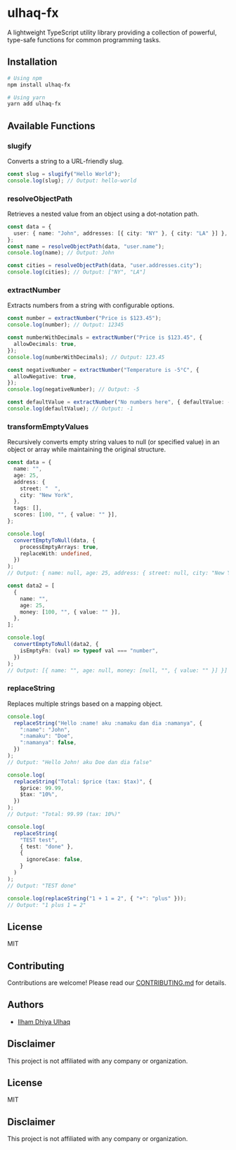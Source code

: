 # ulhaq-fx

A lightweight TypeScript utility library providing a collection of powerful, type-safe functions for common programming tasks.

## Installation

```bash
# Using npm
npm install ulhaq-fx

# Using yarn
yarn add ulhaq-fx
```

## Available Functions

### slugify

Converts a string to a URL-friendly slug.

```typescript
const slug = slugify("Hello World");
console.log(slug); // Output: hello-world
```

### resolveObjectPath

Retrieves a nested value from an object using a dot-notation path.

```typescript
const data = {
  user: { name: "John", addresses: [{ city: "NY" }, { city: "LA" }] },
};
const name = resolveObjectPath(data, "user.name");
console.log(name); // Output: John

const cities = resolveObjectPath(data, "user.addresses.city");
console.log(cities); // Output: ["NY", "LA"]
```

### extractNumber

Extracts numbers from a string with configurable options.

```typescript
const number = extractNumber("Price is $123.45");
console.log(number); // Output: 12345

const numberWithDecimals = extractNumber("Price is $123.45", {
  allowDecimals: true,
});
console.log(numberWithDecimals); // Output: 123.45

const negativeNumber = extractNumber("Temperature is -5°C", {
  allowNegative: true,
});
console.log(negativeNumber); // Output: -5

const defaultValue = extractNumber("No numbers here", { defaultValue: -1 });
console.log(defaultValue); // Output: -1
```

### transformEmptyValues

Recursively converts empty string values to null (or specified value) in an object or array
while maintaining the original structure.

```typescript
const data = {
  name: "",
  age: 25,
  address: {
    street: "  ",
    city: "New York",
  },
  tags: [],
  scores: [100, "", { value: "" }],
};

console.log(
  convertEmptyToNull(data, {
    processEmptyArrays: true,
    replaceWith: undefined,
  })
);
// Output: { name: null, age: 25, address: { street: null, city: "New York" }, tags: null, scores: [100, null, { value: null }] }

const data2 = [
  {
    name: "",
    age: 25,
    money: [100, "", { value: "" }],
  },
];

console.log(
  convertEmptyToNull(data2, {
    isEmptyFn: (val) => typeof val === "number",
  })
);
// Output: [{ name: "", age: null, money: [null, "", { value: "" }] }]
```

### replaceString

Replaces multiple strings based on a mapping object.

```typescript
console.log(
  replaceString("Hello :name! aku :namaku dan dia :namanya", {
    ":name": "John",
    ":namaku": "Doe",
    ":namanya": false,
  })
);
// Output: "Hello John! aku Doe dan dia false"

console.log(
  replaceString("Total: $price (tax: $tax)", {
    $price: 99.99,
    $tax: "10%",
  })
);
// Output: "Total: 99.99 (tax: 10%)"

console.log(
  replaceString(
    "TEST test",
    { test: "done" },
    {
      ignoreCase: false,
    }
  )
);
// Output: "TEST done"

console.log(replaceString("1 + 1 = 2", { "+": "plus" }));
// Output: "1 plus 1 = 2"
```

## License

MIT

## Contributing

Contributions are welcome! Please read our [CONTRIBUTING.md](CONTRIBUTING.md) for details.

## Authors

- [Ilham Dhiya Ulhaq](https://github.com/ilham-dhiya-ulhaq)

## Disclaimer

This project is not affiliated with any company or organization.

## License

MIT

## Disclaimer

This project is not affiliated with any company or organization.
